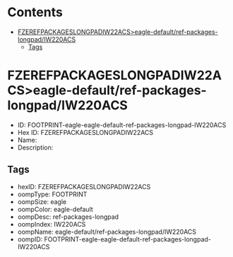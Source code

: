 



Contents
========

* [FZEREFPACKAGESLONGPADIW22ACS>eagle-default/ref-packages-longpad/IW220ACS](#fzerefpackageslongpadiw22acseagle-defaultref-packages-longpadiw220acs)
	* [Tags](#tags)

# FZEREFPACKAGESLONGPADIW22ACS>eagle-default/ref-packages-longpad/IW220ACS

- ID: FOOTPRINT-eagle-eagle-default-ref-packages-longpad-IW220ACS
- Hex ID: FZEREFPACKAGESLONGPADIW22ACS
- Name: 
- Description: 

## Tags

- hexID: FZEREFPACKAGESLONGPADIW22ACS
- oompType: FOOTPRINT
- oompSize: eagle
- oompColor: eagle-default
- oompDesc: ref-packages-longpad
- oompIndex: IW220ACS
- oompName: eagle-default/ref-packages-longpad/IW220ACS
- oompID: FOOTPRINT-eagle-eagle-default-ref-packages-longpad-IW220ACS
